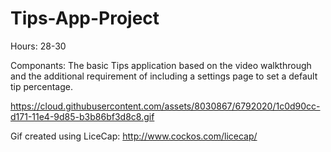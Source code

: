# Tips-App-Project

Hours: 28-30

Componants: The basic Tips application based on the video walkthrough and the additional requirement of including a settings page to set a default tip percentage.

https://cloud.githubusercontent.com/assets/8030867/6792020/1c0d90cc-d171-11e4-9d85-b3b86bf3d8c8.gif

Gif created using LiceCap: http://www.cockos.com/licecap/
